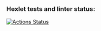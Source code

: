 ### Hexlet tests and linter status:
[![Actions Status](https://github.com/Abra19/data-analytics-project-96/actions/workflows/hexlet-check.yml/badge.svg)](https://github.com/Abra19/data-analytics-project-96/actions)